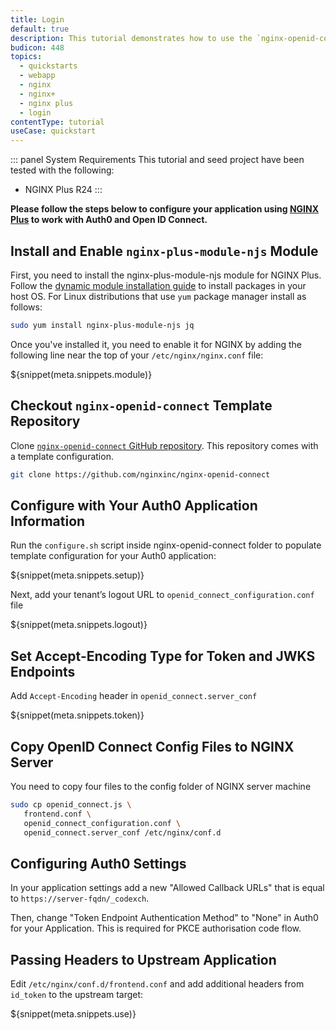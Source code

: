 ```yaml
---
title: Login
default: true
description: This tutorial demonstrates how to use the `nginx-openid-connect` module to add authentication and authorization to your NGINX server.
budicon: 448
topics:
  - quickstarts
  - webapp
  - nginx
  - nginx+
  - nginx plus
  - login
contentType: tutorial
useCase: quickstart
---
```


::: panel System Requirements
This tutorial and seed project have been tested with the following:
* NGINX Plus R24
:::

**Please follow the steps below to configure your application using <a href="https://www.nginx.com/products/nginx/" target="_blank" rel="noreferrer">**NGINX Plus**</a> to work with Auth0 and Open ID Connect.**

## Install and Enable `nginx-plus-module-njs` Module

First, you need to install the nginx-plus-module-njs module for NGINX Plus. Follow the <a href="https://docs.nginx.com/nginx/admin-guide/dynamic-modules/nginscript" target="_blank" rel="noreferrer">dynamic module installation guide</a> to install packages in your host OS.
For Linux distributions that use `yum` package manager install as follows:

```bash
sudo yum install nginx-plus-module-njs jq
```

Once you've installed it, you need to enable it for NGINX by adding the following line near the top of your `/etc/nginx/nginx.conf` file:

${snippet(meta.snippets.module)}

## Checkout `nginx-openid-connect` Template Repository
Clone <a href="https://github.com/nginxinc/nginx-openid-connect" target="_blank" rel="noreferrer">`nginx-openid-connect` GitHub repository</a>. This repository comes with a template configuration.

```bash
git clone https://github.com/nginxinc/nginx-openid-connect
```

## Configure with Your Auth0 Application Information
Run the `configure.sh` script inside nginx-openid-connect folder to populate template configuration for your Auth0 application:

${snippet(meta.snippets.setup)}

Next, add your tenant’s logout URL to `openid_connect_configuration.conf` file

${snippet(meta.snippets.logout)}

## Set Accept-Encoding Type for Token and JWKS Endpoints

Add `Accept-Encoding` header in `openid_connect.server_conf`

${snippet(meta.snippets.token)}

## Copy OpenID Connect Config Files to NGINX Server

You need to copy four files to the config folder of NGINX server machine

```bash
sudo cp openid_connect.js \ 
   frontend.conf \
   openid_connect_configuration.conf \
   openid_connect.server_conf /etc/nginx/conf.d
```
        
## Configuring Auth0 Settings

In your application settings add a new "Allowed Callback URLs" that is equal to `https://server-fqdn/_codexch`.

Then, change "Token Endpoint Authentication Method" to "None" in Auth0 for your Application. This is required for PKCE authorisation code flow.

## Passing Headers to Upstream Application
Edit `/etc/nginx/conf.d/frontend.conf` and add additional headers from `id_token` to the upstream target:

${snippet(meta.snippets.use)}
